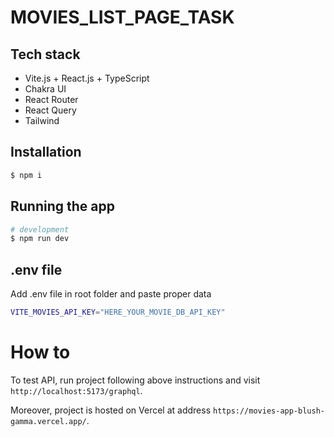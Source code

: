 # MOVIES_LIST_PAGE_TASK

## Tech stack

- Vite.js + React.js + TypeScript
- Chakra UI
- React Router
- React Query
- Tailwind

## Installation

```bash
$ npm i
```

## Running the app

```bash
# development
$ npm run dev
```

## .env file

Add .env file in root folder and paste proper data

```bash
VITE_MOVIES_API_KEY="HERE_YOUR_MOVIE_DB_API_KEY"
```

# How to

To test API, run project following above instructions and visit `http://localhost:5173/graphql`.

Moreover, project is hosted on Vercel at address `https://movies-app-blush-gamma.vercel.app/`.
